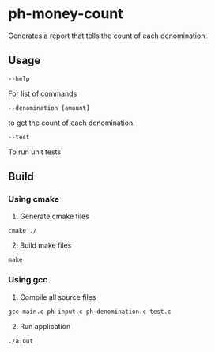 # ph-money-count
Generates a report that tells the count of each denomination.

## Usage
```
--help
```
 For list of commands
```
--denomination [amount]
```
to get the count of each denomination.
```
--test
```
To run unit tests

## Build
### Using cmake
1. Generate cmake files
```
cmake ./
```

2. Build make files
```
make
```

### Using gcc
1. Compile all source files
```
gcc main.c ph-input.c ph-denomination.c test.c
```
2. Run application
```
./a.out
```

